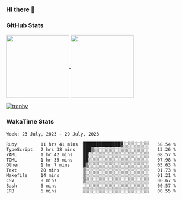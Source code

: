 ### Hi there 👋

### GitHub Stats

<a href="https://github.com/anuraghazra/github-readme-stats">
  <img align="center" height="170px" src="https://github-readme-stats.vercel.app/api/top-langs/?username=tksfjt1024&layout=compact&count_private=true&show_icons=true&show_icons=true&theme=graywhite" />
</a>
<a href="https://github.com/anuraghazra/github-readme-stats">
  <img align="center" height="170px" src="https://github-readme-stats.vercel.app/api?username=tksfjt1024&count_private=true&show_icons=true&show_icons=true&theme=graywhite" />
</a>

[![trophy](https://github-profile-trophy.vercel.app/?username=tksfjt1024)](https://github.com/ryo-ma/github-profile-trophy)

### WakaTime Stats

<!--START_SECTION:waka-->
```text
Week: 23 July, 2023 - 29 July, 2023

Ruby         11 hrs 41 mins  ██████████████▓░░░░░░░░░░   58.54 % 
TypeScript   2 hrs 38 mins   ███▒░░░░░░░░░░░░░░░░░░░░░   13.26 % 
YAML         1 hr 42 mins    ██░░░░░░░░░░░░░░░░░░░░░░░   08.57 % 
TOML         1 hr 35 mins    ██░░░░░░░░░░░░░░░░░░░░░░░   07.98 % 
Other        1 hr 7 mins     █▒░░░░░░░░░░░░░░░░░░░░░░░   05.63 % 
Text         20 mins         ▒░░░░░░░░░░░░░░░░░░░░░░░░   01.73 % 
Makefile     14 mins         ▒░░░░░░░░░░░░░░░░░░░░░░░░   01.21 % 
CSV          8 mins          ▒░░░░░░░░░░░░░░░░░░░░░░░░   00.67 % 
Bash         6 mins          ░░░░░░░░░░░░░░░░░░░░░░░░░   00.57 % 
ERB          6 mins          ░░░░░░░░░░░░░░░░░░░░░░░░░   00.55 % 
```
<!--END_SECTION:waka-->
